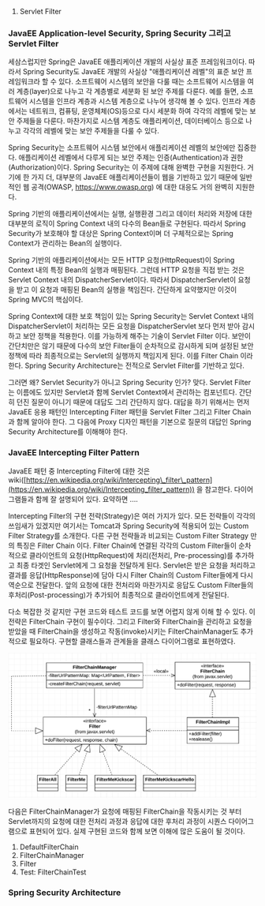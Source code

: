 01. Servlet Filter

### JavaEE Application-level Security, Spring Security 그리고 Servlet Filter

세삼스럽지만 Spring은 JavaEE 애플리케이션 개발의 사실상 표준 프레임워크이다. 따라서 Spring Security도 JavaEE 개발의 사실상 "애플리케이션 레벨"의 표준 보안 프레임워크라 할 수 있다. 소프트웨어 시스템의 보안을 다룰 때는 소프트웨어 시스템을 여러 계층(layer)으로 나누고 각 계층별로 세분화 된 보안 주제를 다룬다. 예를 들면, 소프트웨어 시스템을 인프라 계층과 시스템 계층으로 나누어 생각해 볼 수 있다. 인프라 계층에서는 네트워크, 컴퓨팅, 운영체체(OS)등으로 다시 세분화 하여 각각의 레벨에 맞는 보안 주제들을 다룬다. 마찬가지로 시스템 계층도 애플리케이션, 데이터베이스 등으로 나누고 각각의 레벨에 맞는 보안 주제들을 다룰 수 있다.

Spring Security는 소프트웨어 시스템 보안에서 애플리케이션 레벨의 보안에만 집중한다. 애플리케이션 레벨에서 다루게 되는 보안 주제는 인증(Authentication)과 권한(Authorization)이다. Spring Security는 이 주제에 대해 완벽한 구현을 지원한다. 거기에 한 가지 더, 대부분의 JavaEE 애플리케이션들이 웹을 기반하고 있기 때문에 일반적인 웹 공격(OWASP, https://www.owasp.org) 에 대한 대응도 거의 완벽히 지원한다.

Spring 기반의 애플리케이션에서는 실행, 실행환경 그리고 데이터 처리와 저장에 대한 대부분의 로직이 Spring Context 내의 다수의 Bean들로 구현된다. 따라서 Spring Security가 보호해야 할 대상은 Spring Context이며 더 구체적으로는 Spring Context가 관리하는 Bean의 실행이다.

Spring 기반의 애플리케이션에서는 모든 HTTP 요청(HttpRequest)이 Spring Context 내의 특정 Bean의 실행과 매핑된다. 그런데 HTTP 요청을 직접 받는 것은 Servlet Context 내의 DispatcherServlet이다. 따라서 DispatcherServlet이 요청을 받고 이 요청과 매핑된 Bean의 실행을 책임진다. 간단하게 요약했지만 이것이 Spring MVC의 핵심이다.

Spring Context에 대한 보호 책임이 있는 Spring Security는 Servlet Context 내의 DispatcherServlet이 처리하는 모든 요청을 DispatcherServlet 보다 먼저 받아 감시하고 보안 정책을 적용한다. 이를 가능하게 해주는 기술이 Servlet Filter 이다. 보안이 간단치만은 않기 때문에 다수의 보안 Filter들이 순차적으로 감시하게 되며 설정된 보안 정책에 따라 최종적으로는 Servlet의 실행까지 책임지게 된다. 이를 Filter Chain 이라 한다. Spring Security Architecture는 전적으로 Servlet Filter를 기반하고 있다.

그러면 왜? Servlet Security가 아니고 Spring Security 인가? 맞다. Servlet Filter는 이름에도 있지만 Servlet과 함께 Servlet Context에서 관리하는 컴포넌트다. 간단히 던진 질문이 아니기 때문에 대답도 그리 간단하지 않다. 대답을 하기 위해서는 먼저 JavaEE 응용 패턴인 Intercepting Filter 패턴을 Servlet Filter 그리고 Filter Chain과 함께 알아야 한다. 그 다음에 Proxy 디자인 패턴을 기본으로 질문의 대답인 Spring Security Architecture를 이해해야 한다.

### JavaEE Intercepting Filter Pattern

JavaEE 패턴 중 Intercepting Filter에 대한 것은 wiki([https://en.wikipedia.org/wiki/Intercepting\_filter\_pattern](https://en.wikipedia.org/wiki/Intercepting_filter_pattern)) 을 참고한다. 다이어그램들과 함께 잘 설명되어 있다. 요약하면 ....

Intercepting Filter의 구현 전략(Strategy)은 여러 가지가 있다. 모든 전략들이 각각의 쓰임새가 있겠지만 여기서는 Tomcat과 Spring Security에 적용되어 있는 Custom Filter Strategy를 소개한다. 다른 구현 전략들과 비교되는 Custom Filter Strategy 만의 특징은 Filter Chain 이다. Filter Chain에 연결된 각각의 Custom Filter들이 순차적으로 클라이언트의 요청(HttpRequest)에 처리(전처리, Pre-processing)를 추가하고 최종 타겟인 Servlet에게 그 요청을 전달하게 된다. Servlet은 받은 요청을 처리하고 결과를 응답(HttpResponse)에 담아 다시 Filter Chain의 Custom Filter들에게 다시 역순으로 전달한다. 앞의 요청에 대한 전처리와 마찬가지로 응답도 Custom Filter들의 후처리(Post-processing)가 추가되어 최종적으로 클라이언트에게 전달된다.

다소 복잡한 것 같지만 구현 코드와 테스트 코드를 보면 어렵지 않게 이해 할 수 있다. 이 전략은 FilterChain 구현이 필수이다. 그리고 Filter와 FilterChain을 관리하고 요청을 받았을 때 FilterChain을 생성하고 작동(invoke)시키는 FilterChainManager도 추가적으로 필요하다. 구현할 클래스들과 관계들을 클래스 다이어그램로 표현하였다.

![1e9ca3cb8b9e856039ae76951658a443.png](../../_resources/5cb6b9d2f3f24f3b9b52d568ca1aa836.png)

다음은 FilterChainManager가 요청에 매핑된 FilterChain을 작동시키는 것 부터 Servlet까지의 요청에 대한 전처리 과정과 응답에 대한 후처리 과정이 시퀀스 다이어그램으로 표현되어 있다. 실제 구현된 코드와 함께 보면 이해에 많은 도움이 될 것이다.

1.  DefaultFilterChain
2.  FilterChainManager
3.  Filter
4.  Test: FilterChainTest

### Spring Security Architecture